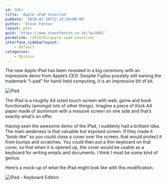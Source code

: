 ```yaml
---
id: 1061
title: 'Apple iPad Unveiled'
pubDate: '2010-01-28T22:13:28+00:00'
author: 'Steve Fenton'
layout: post
guid: 'https://www.stevefenton.co.uk/?p=1061'
permalink: /2010/01/apple-ipad-unveiled/
interface_sidebarlayout:
    - default
categories:
    - Opinion
---
```


The new Apple iPad has been revealed in a big ceremony with an impressive demo from Apple’s CEO. Despite Fujitsu possibly still owning the trademark “i-pad” for hand-held computing, it is an impressive bit of kit.

![iPad](https://www.stevefenton.co.uk/wp-content/uploads/2015/07/ipada.jpg)

The iPad is a roughly A4 sized touch-screen with web, game and book functionality (amongst lots of other things). Imagine a piece of thick A4 paper made of aluminium with a massive screen on one side and that’s exactly what’s on offer.

Having seen the awesome demo of the iPad, I suddenly had a brilliant idea. The main weakness is that valuable but exposed screen. If they made it “book-like” so you could close a cover over the screen, that would protect it from bumps and scratches. You could then put a thin keyboard on that cover, so that when it is opened up, the cover would be usable as a keyboard for writing emails and documents. I think I must be some kind of genius.

Here’s a mock-up of what the iPad might look like with this modification.

![iPad - Keyboard Edition](https://www.stevefenton.co.uk/wp-content/uploads/2015/07/ipadb.jpg)